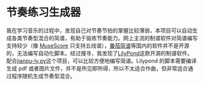 # 节奏练习生成器

我在学习音乐的过程中，发现自己对节奏节拍的掌握比较薄弱，本项目可以自动生成各类节奏型混合的简谱，有助于锻炼节奏能力。网上主流的制谱软件对简谱编写支持较少（像 [MuseScore](https://musescore.org/en) 只支持五线谱），[番茄简谱](http://zhipu.lezhi99.com/Zhipu-index.html)等国内的软件并不是开源的，无法编写自动化脚本。经过搜寻，我发现了[LilyPond](https://lilypond.org/)这款开源的制谱软件。配合[jianpu-ly.py](https://github.com/ssb22/jianpu-ly)这个项目，可以比较方便地编写简谱。Lilypond 的脚本需要编译生成 pdf 或者图片文件，并不是所见即所得，所以不太适合作曲，但非常适合通过程序随机生成节奏型混合。
